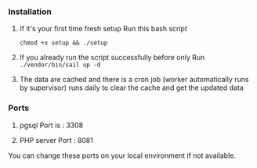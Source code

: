 
### Installation

1. If it's your first time fresh setup Run this bash script 

    `chmod +x setup && ./setup `

2. If you already run the script successfully before only Run
    `./vendor/bin/sail up -d`

3. The data are cached and there is a cron job (worker automatically runs by supervisor) runs daily to clear the cache and get the updated data

### Ports

1. pgsql Port is : 3308

2. PHP server Port : 8081

You can change these ports on your local environment if not available.
